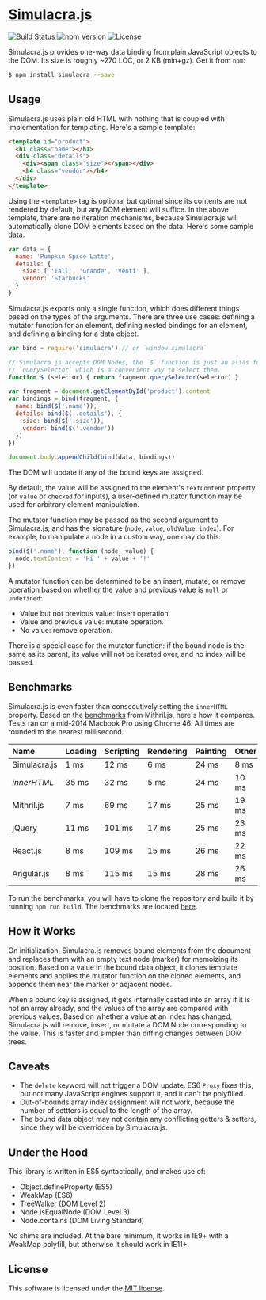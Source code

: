# [Simulacra.js](http://simulacra.js.org/)

[![Build Status](https://img.shields.io/travis/0x8890/simulacra/master.svg?style=flat-square)](https://travis-ci.org/0x8890/simulacra)
[![npm Version](https://img.shields.io/npm/v/simulacra.svg?style=flat-square)](https://www.npmjs.com/package/simulacra)
[![License](https://img.shields.io/npm/l/simulacra.svg?style=flat-square)](https://raw.githubusercontent.com/0x8890/simulacra/master/LICENSE)

Simulacra.js provides one-way data binding from plain JavaScript objects to the DOM. Its size is roughly ~270 LOC, or 2 KB (min+gz). Get it from `npm`:

```sh
$ npm install simulacra --save
```


## Usage

Simulacra.js uses plain old HTML with nothing that is coupled with implementation for templating. Here's a sample template:

```html
<template id="product">
  <h1 class="name"></h1>
  <div class="details">
    <div><span class="size"></span></div>
    <h4 class="vendor"></h4>
  </div>
</template>
```

Using the `<template>` tag is optional but optimal since its contents are not rendered by default, but any DOM element will suffice. In the above template, there are no iteration mechanisms, because Simulacra.js will automatically clone DOM elements based on the data. Here's some sample data:

```js
var data = {
  name: 'Pumpkin Spice Latte',
  details: {
    size: [ 'Tall', 'Grande', 'Venti' ],
    vendor: 'Starbucks'
  }
}
```

Simulacra.js exports only a single function, which does different things based on the types of the arguments. There are three use cases: defining a mutator function for an element, defining nested bindings for an element, and defining a binding for a data object.

```js
var bind = require('simulacra') // or `window.simulacra`

// Simulacra.js accepts DOM Nodes, the `$` function is just an alias for
// `querySelector` which is a convenient way to select them.
function $ (selector) { return fragment.querySelector(selector) }

var fragment = document.getElementById('product').content
var bindings = bind(fragment, {
  name: bind($('.name')),
  details: bind($('.details'), {
    size: bind($('.size')),
    vendor: bind($('.vendor'))
  })
})

document.body.appendChild(bind(data, bindings))
```

The DOM will update if any of the bound keys are assigned.

By default, the value will be assigned to the element's `textContent` property (or `value` or `checked` for inputs), a user-defined mutator function may be used for arbitrary element manipulation.

The mutator function may be passed as the second argument to Simulacra.js, and has the signature (`node`, `value`, `oldValue`, `index`). For example, to manipulate a node in a custom way, one may do this:

```js
bind($('.name'), function (node, value) {
  node.textContent = 'Hi ' + value + '!'
})
```

A mutator function can be determined to be an insert, mutate, or remove operation based on whether the value and previous value is `null` or `undefined`:

- Value but not previous value: insert operation.
- Value and previous value: mutate operation.
- No value: remove operation.

There is a special case for the mutator function: if the bound node is the same as its parent, its value will not be iterated over, and no index will be passed.


## Benchmarks

Simulacra.js is even faster than consecutively setting the `innerHTML` property. Based on the [benchmarks](https://lhorie.github.io/mithril/benchmarks.html) from Mithril.js, here's how it compares. Tests ran on a mid-2014 Macbook Pro using Chrome 46. All times are rounded to the nearest millisecond.

| Name              | Loading  | Scripting  | Rendering  | Painting  | Other  |
|:------------------|:---------|:-----------|:-----------|:----------|:-------|
| Simulacra.js      | 1 ms     | 12 ms      | 6 ms       | 24 ms     | 8 ms   |
| *innerHTML*       | 35 ms    | 32 ms      | 5 ms       | 24 ms     | 10 ms  |
| Mithril.js        | 7 ms     | 69 ms      | 17 ms      | 25 ms     | 19 ms  |
| jQuery            | 11 ms    | 101 ms     | 17 ms      | 25 ms     | 23 ms  |
| React.js          | 8 ms     | 109 ms     | 15 ms      | 26 ms     | 22 ms  |
| Angular.js        | 8 ms     | 115 ms     | 15 ms      | 28 ms     | 26 ms  |

To run the benchmarks, you will have to clone the repository and build it by running `npm run build`. The benchmarks are located [here](https://github.com/0x8890/simulacra/tree/master/benchmark).


## How it Works

On initialization, Simulacra.js removes bound elements from the document and replaces them with an empty text node (marker) for memoizing its position. Based on a value in the bound data object, it clones template elements and applies the mutator function on the cloned elements, and appends them near the marker or adjacent nodes.

When a bound key is assigned, it gets internally casted into an array if it is not an array already, and the values of the array are compared with previous values. Based on whether a value at an index has changed, Simulacra.js will remove, insert, or mutate a DOM Node corresponding to the value. This is faster and simpler than diffing changes between DOM trees.


## Caveats

- The `delete` keyword will not trigger a DOM update. ES6 `Proxy` fixes this, but not many JavaScript engines support it, and it can't be polyfilled.
- Out-of-bounds array index assignment will not work, because the number of settters is equal to the length of the array.
- The bound data object may not contain any conflicting getters & setters, since they will be overridden by Simulacra.js.


## Under the Hood

This library is written in ES5 syntactically, and makes use of:

- Object.defineProperty (ES5)
- WeakMap (ES6)
- TreeWalker (DOM Level 2)
- Node.isEqualNode (DOM Level 3)
- Node.contains (DOM Living Standard)

No shims are included. At the bare minimum, it works in IE9+ with a WeakMap polyfill, but otherwise it should work in IE11+.


## License

This software is licensed under the [MIT license](https://raw.githubusercontent.com/0x8890/simulacra/master/LICENSE).
